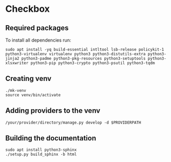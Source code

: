 # Checkbox
## Required packages

To install all dependencies run:

    sudo apt install -yq build-essential intltool lsb-release policykit-1 python3-virtualenv virtualenv python3 python3-distutils-extra python3-jinja2 python3-padme python3-pkg-resources python3-setuptools python3-xlsxwriter python3-pip python3-crypto python3-psutil python3-tqdm

## Creating venv

    ./mk-venv
    source venv/bin/activate

## Adding providers to the venv

    /your/provider/directory/manage.py develop -d $PROVIDERPATH

## Building the documentation

    sudo apt install python3-sphinx
    ./setup.py build_sphinx -b html

